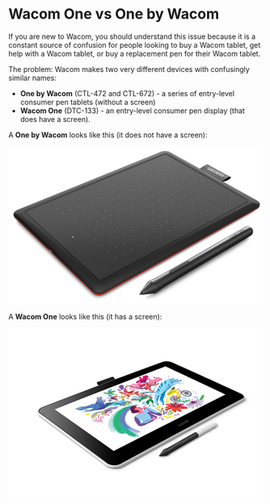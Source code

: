 # Wacom One vs One by Wacom

If you are new to Wacom, you should understand this issue because it is a constant source of confusion for people looking to buy a Wacom tablet, get help with a Wacom tablet, or buy a replacement pen for their Wacom tablet.

The problem: Wacom makes two very different devices with confusingly similar names:

* **One by Wacom** (CTL-472 and CTL-672) - a series of entry-level consumer pen tablets (without a screen)
* **Wacom One** (DTC-133) - an entry-level consumer pen display (that does have a screen).

A **One by Wacom** looks like this (it does not have a screen):

![](<../../.gitbook/assets/image (2) (1) (1).png>)

A **Wacom One** looks like this (it has a screen):

![](<../../.gitbook/assets/image (292).png>)





##

